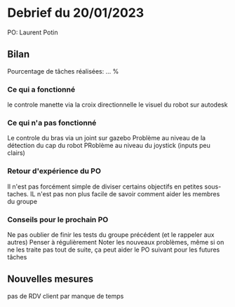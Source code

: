 # Debrief du 20/01/2023

PO: Laurent Potin


## Bilan

Pourcentage de tâches réalisées: ... %

### Ce qui a fonctionné

le controle manette via la croix directionnelle
le visuel du robot sur autodesk

### Ce qui n'a pas fonctionné

Le controle du bras via un joint sur gazebo
Problème au niveau de la détection du cap du robot
PRoblème au niveau du joystick (inputs peu clairs)


### Retour d'expérience du PO

Il n'est pas forcément simple de diviser certains objectifs en petites sous-taches.
IL n'est pas non plus facile de savoir comment aider les membres du groupe


### Conseils pour le prochain PO

Ne pas oublier de finir les tests du groupe précédent (et le rappeler aux autres)
Penser à régulièrement
Noter les nouveaux problèmes, même si on ne les traite pas tout de suite, ça peut aider le PO suivant pour les futures tâches


## Nouvelles mesures

pas de RDV client par manque de temps
